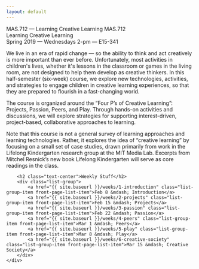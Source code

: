 ```yaml
---
layout: default
---
```


<div class="row">
    <div id="peg-grid">
        <div id="peg-grid-overflow">
            <!-- Populated by pegs.js -->
        </div>
        <div id="peg-grid-title">
            <span class="d-none d-md-inline">MAS.712 &mdash; Learning Creative Learning</span>
            <span class="d-inline d-md-none">MAS.712</span><br />
            <span class="d-inline d-md-none">Learning Creative Learning</span>
        </div>
        <div id="peg-grid-subtitle">
            Spring 2019 &mdash; Wednesdays 2-pm &mdash; E15-341
        </div>
    </div>
</div>

<div class="row justify-content-center front-page-content">
    <div class="col-md-6 order-6 order-md-1 course-description">
        <p class="lead">
            We live in an era of rapid change &mdash; so the ability to think and act creatively is more important than ever before. Unfortunately, most activities in children's lives, whether it's lessons in the classroom or games in the living room, are not designed to help them develop as creative thinkers. In this half-semester (six-week) course, we explore new technologies, activities, and strategies to engage children in creative learning experiences, so that they are prepared to flourish in a fast-changing world.
        </p>
        <p class="lead">
            The course is organized around the “Four P’s of Creative Learning”: Projects, Passion, Peers, and Play. Through hands-on activities and discussions, we will explore strategies for supporting interest-driven, project-based, collaborative approaches to learning.
        </p>
        <p class="lead">
            Note that this course is not a general survey of learning approaches and learning technologies. Rather, it explores the idea of “creative learning” by focusing on a small set of case studies, drawn primarily from work in the Lifelong Kindergarten research group at the MIT Media Lab. Excerpts from Mitchel Resnick’s new book Lifelong Kindergarten will serve as core readings in the class.
        </p>
    </div>
    <div class="col-md-4 order-1 order-md-6">
        <!--
        <div class="first-day-form">
            <h3 class="text-center">First Day Form</h3>
            <a href="https://docs.google.com/forms/d/e/1FAIpQLSc2UNGfp3FY-F0Jn2wfJQP7-YnTV1TFYj5sVM7-C5Xf3LjM1w/viewform" class="btn btn-primary btn-lg btn-block">Introduce Yourself!</a>
        </div>
        -->
        

        <h2 class="text-center">Weekly Stuff</h2>
        <div class="list-group">
            <a href="{{ site.baseurl }}/weeks/1-introduction" class="list-group-item front-page-list-item">Feb 8 &mdash; Introduction</a>
            <a href="{{ site.baseurl }}/weeks/2-projects" class="list-group-item front-page-list-item">Feb 15 &mdash; Projects</a>
            <a href="{{ site.baseurl }}/weeks/3-passion" class="list-group-item front-page-list-item">Feb 22 &mdash; Passion</a>
            <a href="{{ site.baseurl }}/weeks/4-peers" class="list-group-item front-page-list-item">Mar 1 &mdash; Peers</a>
            <a href="{{ site.baseurl }}/weeks/5-play" class="list-group-item front-page-list-item">Mar 8 &mdash; Play</a>
            <a href="{{ site.baseurl }}/weeks/6-creative-society" class="list-group-item front-page-list-item">Mar 15 &mdash; Creative Society</a>
        </div>
    </div>
</div>

<script type="text/javascript" src="{{ site.baseurl }}/assets/js/pegs.js"></script>